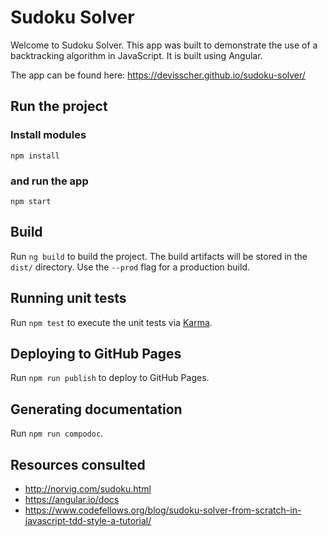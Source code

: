 # Sudoku Solver

Welcome to Sudoku Solver. This app was built to demonstrate the use of a backtracking algorithm in JavaScript. It is built using Angular.

The app can be found here: https://devisscher.github.io/sudoku-solver/

## Run the project

### Install modules

`npm install`

### and run the app

`npm start`

## Build

Run `ng build` to build the project. The build artifacts will be stored in the `dist/` directory. Use the `--prod` flag for a production build.

## Running unit tests

Run `npm test` to execute the unit tests via [Karma](https://karma-runner.github.io).

## Deploying to GitHub Pages

Run `npm run publish` to deploy to GitHub Pages.

## Generating documentation

Run `npm run compodoc`.

## Resources consulted

- http://norvig.com/sudoku.html
- https://angular.io/docs
- https://www.codefellows.org/blog/sudoku-solver-from-scratch-in-javascript-tdd-style-a-tutorial/